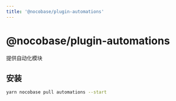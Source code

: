 ```yaml
---
title: '@nocobase/plugin-automations'
---
```


# @nocobase/plugin-automations

提供自动化模块

## 安装

```bash
yarn nocobase pull automations --start
```
